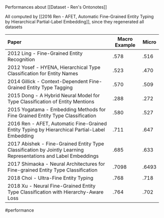 Performances about [[Dataset - Ren's Ontonotes]]

All computed by [[2016 Ren - AFET, Automatic Fine-Grained Entity Typing by Hierarchical Partial-Label Embedding]], since they regenerated all datasets

| Paper                                                                                                           | Macro Example | Micro |
|:--------------------------------------------------------------------------------------------------------------- | ------------- | ----- |
| 2012 Ling - Fine-Grained Entity Recognition                                                                     | .578          | .516  |
| 2012 Yosef - HYENA, Hierarchical Type Classification for Entity Names                                           | .523          | .470  |
| 2014 Gillick - Context-Dependent Fine-Grained Entity Type Tagging                                               | .570          | .509  |
| 2015 Dong - A Hybrid Neural Model for Type Classification of Entity Mentions                                    | .288          | .272  |
| 2015 Yogatama - Embedding Methods for Fine Grained Entity Type Classification                                   | .580          | .527  |
| 2016 Ren - AFET, Automatic Fine-Grained Entity Typing by Hierarchical Partial-Label Embedding                   | .711          | .647  |
| 2017 Abishek - Fine-Grained Entity Type Classification by Jointly Learning Representations and Label Embeddings | .685          | .633  |
| 2017 Shimaoka - Neural Architectures for Fine-grained Entity Type Classification                                | .7098         | .6493 |
| 2018 Choi - Ultra-Fine Entity Typing                                                                            | .768          | .718  |
| 2018 Xu - Neural Fine-Grained Entity Type Classification with Hierarchy-Aware Loss                              | .764          | .702  | 

#performance 